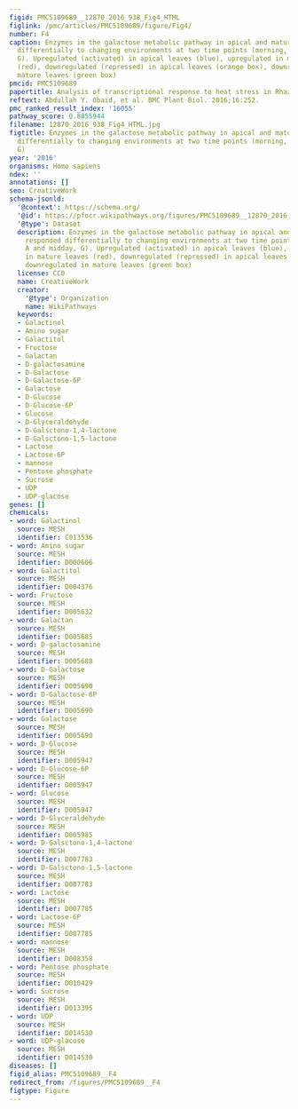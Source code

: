 ```yaml
---
figid: PMC5109689__12870_2016_938_Fig4_HTML
figlink: /pmc/articles/PMC5109689/figure/Fig4/
number: F4
caption: Enzymes in the galactose metabolic pathway in apical and mature leaves responded
  differentially to changing environments at two time points (morning, A and midday,
  G). Upregulated (activated) in apical leaves (blue), upregulated in mature leaves
  (red), downregulated (repressed) in apical leaves (orange box), downregulated in
  mature leaves (green box)
pmcid: PMC5109689
papertitle: Analysis of transcriptional response to heat stress in Rhazya stricta.
reftext: Abdullah Y. Obaid, et al. BMC Plant Biol. 2016;16:252.
pmc_ranked_result_index: '16055'
pathway_score: 0.8855944
filename: 12870_2016_938_Fig4_HTML.jpg
figtitle: Enzymes in the galactose metabolic pathway in apical and mature leaves responded
  differentially to changing environments at two time points (morning, A and midday,
  G)
year: '2016'
organisms: Homo sapiens
ndex: ''
annotations: []
seo: CreativeWork
schema-jsonld:
  '@context': https://schema.org/
  '@id': https://pfocr.wikipathways.org/figures/PMC5109689__12870_2016_938_Fig4_HTML.html
  '@type': Dataset
  description: Enzymes in the galactose metabolic pathway in apical and mature leaves
    responded differentially to changing environments at two time points (morning,
    A and midday, G). Upregulated (activated) in apical leaves (blue), upregulated
    in mature leaves (red), downregulated (repressed) in apical leaves (orange box),
    downregulated in mature leaves (green box)
  license: CC0
  name: CreativeWork
  creator:
    '@type': Organization
    name: WikiPathways
  keywords:
  - Galactinol
  - Amino sugar
  - Galactitol
  - Fructose
  - Galactan
  - D-galactosamine
  - D-Galactose
  - D-Galactose-6P
  - Galactose
  - D-Glucose
  - D-Glucose-6P
  - Glucose
  - D-Glyceraldehyde
  - D-Galsctono-1,4-lactone
  - D-Galsctono-1,5-lactone
  - Lactose
  - Lactose-6P
  - mannose
  - Pentose phosphate
  - Sucrose
  - UDP
  - UDP-glacose
genes: []
chemicals:
- word: Galactinol
  source: MESH
  identifier: C013536
- word: Amino sugar
  source: MESH
  identifier: D000606
- word: Galactitol
  source: MESH
  identifier: D004376
- word: Fructose
  source: MESH
  identifier: D005632
- word: Galactan
  source: MESH
  identifier: D005685
- word: D-galactosamine
  source: MESH
  identifier: D005688
- word: D-Galactose
  source: MESH
  identifier: D005690
- word: D-Galactose-6P
  source: MESH
  identifier: D005690
- word: Galactose
  source: MESH
  identifier: D005690
- word: D-Glucose
  source: MESH
  identifier: D005947
- word: D-Glucose-6P
  source: MESH
  identifier: D005947
- word: Glucose
  source: MESH
  identifier: D005947
- word: D-Glyceraldehyde
  source: MESH
  identifier: D005985
- word: D-Galsctono-1,4-lactone
  source: MESH
  identifier: D007783
- word: D-Galsctono-1,5-lactone
  source: MESH
  identifier: D007783
- word: Lactose
  source: MESH
  identifier: D007785
- word: Lactose-6P
  source: MESH
  identifier: D007785
- word: mannose
  source: MESH
  identifier: D008358
- word: Pentose phosphate
  source: MESH
  identifier: D010429
- word: Sucrose
  source: MESH
  identifier: D013395
- word: UDP
  source: MESH
  identifier: D014530
- word: UDP-glacose
  source: MESH
  identifier: D014530
diseases: []
figid_alias: PMC5109689__F4
redirect_from: /figures/PMC5109689__F4
figtype: Figure
---
```

